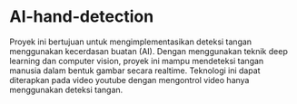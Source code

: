 # AI-hand-detection
Proyek ini bertujuan untuk mengimplementasikan deteksi tangan menggunakan kecerdasan buatan (AI). Dengan menggunakan teknik deep learning dan computer vision, proyek ini mampu mendeteksi tangan manusia dalam bentuk gambar secara realtime. Teknologi ini dapat diterapkan pada video youtube dengan mengontrol video hanya menggunakan deteksi tangan.
